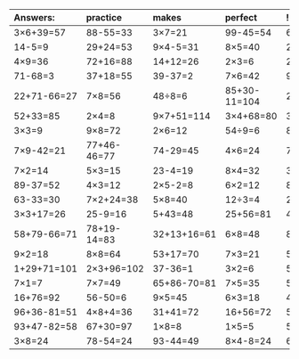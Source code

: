 | Answers: | practice | makes | perfect | ! |
| :--- | :--- | :--- | :--- | :--- |
| 3×6+39=57 | 88-55=33 | 3×7=21 | 99-45=54 | 66+18=84 | 
| 14-5=9 | 29+24=53 | 9×4-5=31 | 8×5=40 | 2×8=16 | 
| 4×9=36 | 72+16=88 | 14+12=26 | 2×3=6 | 25+44=69 | 
| 71-68=3 | 37+18=55 | 39-37=2 | 7×6=42 | 9×3=27 | 
| 22+71-66=27 | 7×8=56 | 48÷8=6 | 85+30-11=104 | 2+41-27=16 | 
| 52+33=85 | 2×4=8 | 9×7+51=114 | 3×4+68=80 | 3×9=27 | 
| 3×3=9 | 9×8=72 | 2×6=12 | 54÷9=6 | 8×2=16 | 
| 7×9-42=21 | 77+46-46=77 | 74-29=45 | 4×6=24 | 70-13=57 | 
| 7×2=14 | 5×3=15 | 23-4=19 | 8×4=32 | 3×5=15 | 
| 89-37=52 | 4×3=12 | 2×5-2=8 | 6×2=12 | 87+26+22=135 | 
| 63-33=30 | 7×2+24=38 | 5×8=40 | 12÷3=4 | 27÷3=9 | 
| 3×3+17=26 | 25-9=16 | 5+43=48 | 25+56=81 | 4×9+69=105 | 
| 58+79-66=71 | 78+19-14=83 | 32+13+16=61 | 6×8=48 | 8×3=24 | 
| 9×2=18 | 8×8=64 | 53+17=70 | 7×3=21 | 5+70-34=41 | 
| 1+29+71=101 | 2×3+96=102 | 37-36=1 | 3×2=6 | 5×5=25 | 
| 7×1=7 | 7×7=49 | 65+86-70=81 | 7×5=35 | 59+17=76 | 
| 16+76=92 | 56-50=6 | 9×5=45 | 6×3=18 | 41+25=66 | 
| 96+36-81=51 | 4×8+4=36 | 31+41=72 | 16+56=72 | 5×7=35 | 
| 93+47-82=58 | 67+30=97 | 1×8=8 | 1×5=5 | 5×4=20 | 
| 3×8=24 | 78-54=24 | 93-44=49 | 8×4-8=24 | 6×9+96=150 | 
